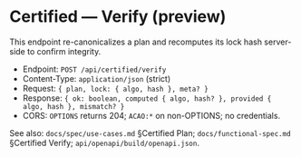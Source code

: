 # Certified — Verify (preview)

This endpoint re-canonicalizes a plan and recomputes its lock hash server-side to confirm integrity.

- Endpoint: `POST /api/certified/verify`
- Content-Type: `application/json` (strict)
- Request: `{ plan, lock: { algo, hash }, meta? }`
- Response: `{ ok: boolean, computed { algo, hash? }, provided { algo, hash }, mismatch? }`
- CORS: `OPTIONS` returns 204; `ACAO:*` on non-OPTIONS; no credentials.

See also: `docs/spec/use-cases.md` §Certified Plan; `docs/functional-spec.md` §Certified Verify; `api/openapi/build/openapi.json`.
